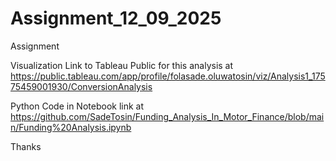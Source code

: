 # Assignment_12_09_2025
Assignment



Visualization Link to Tableau Public for this analysis at 
https://public.tableau.com/app/profile/folasade.oluwatosin/viz/Analysis1_17575459001930/ConversionAnalysis

Python Code in Notebook link at 
https://github.com/SadeTosin/Funding_Analysis_In_Motor_Finance/blob/main/Funding%20Analysis.ipynb

Thanks
